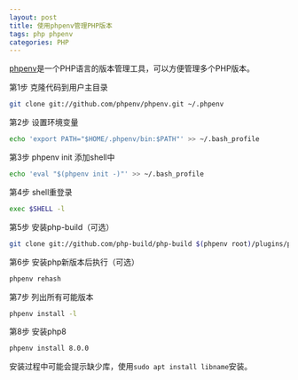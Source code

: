 ```yaml
---
layout: post
title: 使用phpenv管理PHP版本
tags: php phpenv
categories: PHP
---
```

[phpenv](https://github.com/phpenv/phpenv)是一个PHP语言的版本管理工具，可以方便管理多个PHP版本。

第1步 克隆代码到用户主目录

```sh
git clone git://github.com/phpenv/phpenv.git ~/.phpenv
```

第2步 设置环境变量

```sh
echo 'export PATH="$HOME/.phpenv/bin:$PATH"' >> ~/.bash_profile
```

第3步 phpenv init 添加shell中

```sh
echo 'eval "$(phpenv init -)"' >> ~/.bash_profile
```

第4步 shell重登录

```sh
exec $SHELL -l
```

第5步 安装php-build（可选）

```sh
git clone git://github.com/php-build/php-build $(phpenv root)/plugins/php-build
```

第6步 安装php新版本后执行（可选） 

```sh
phpenv rehash
```

第7步 列出所有可能版本

```sh
phpenv install -l
```

第8步 安装php8

```sh
phpenv install 8.0.0
```

安装过程中可能会提示缺少库，使用`sudo apt install libname`安装。

